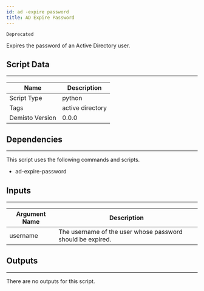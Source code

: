 ```yaml
---
id: ad -expire password
title: AD Expire Password
---
```


`Deprecated` 

Expires the password of an Active Directory user.

## Script Data
---

| **Name** | **Description** |
| --- | --- |
| Script Type | python |
| Tags | active directory |
| Demisto Version | 0.0.0 |

## Dependencies
---
This script uses the following commands and scripts.
* ad-expire-password

## Inputs
---

| **Argument Name** | **Description** |
| --- | --- |
| username | The username of the user whose password should be expired. |

## Outputs
---
There are no outputs for this script.
